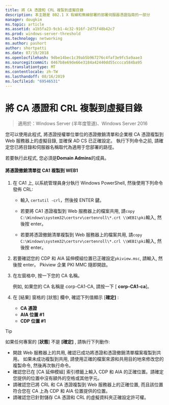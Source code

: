 ```yaml
---
title: 將 CA 憑證和 CRL 複製到虛擬目錄
description: 本主題是 802.1 X 有線和無線部署的部署伺服器憑證指南的一部分
manager: dougkim
ms.topic: article
ms.assetid: a1b5fa23-9cb1-4c32-916f-2d75f48b42c7
ms.prod: windows-server-threshold
ms.technology: networking
ms.author: pashort
author: shortpatti
ms.date: 07/19/2018
ms.openlocfilehash: 9dbe14bec1c39ab5b967276c4faf3e9fc5a9aae3
ms.sourcegitcommit: 0467b8e69de66e3184a42440dd55cccca584ba95
ms.translationtype: MT
ms.contentlocale: zh-TW
ms.lasthandoff: 08/16/2019
ms.locfileid: "69546531"
---
```

# <a name="copy-the-ca-certificate-and-crl-to-the-virtual-directory"></a>將 CA 憑證和 CRL 複製到虛擬目錄

>適用於：Windows Server (半年度管道)、Windows Server 2016

您可以使用此程式, 將憑證授權單位單位的憑證撤銷清單和企業根 CA 憑證複製到 Web 服務器上的虛擬目錄, 並確保 AD CS 已正確設定。 執行下列命令之前, 請確定您已將目錄和伺服器名稱取代為適用于您部署的路徑。  
  
若要執行此程式, 您必須是**Domain Admins**的成員。  
  
#### <a name="to-copy-the-certificate-revocation-list-from-ca1-to-web1"></a>將憑證撤銷清單從 CA1 複製到 WEB1  
  
1.  在 CA1 上, 以系統管理員身分執行 Windows PowerShell, 然後使用下列命令發佈 CRL:  
  
    - 輸入 `certutil -crl`，然後按 ENTER 鍵。  

    - 若要將 CA1 憑證複製到 Web 服務器上的檔案共用, 請`copy C:\Windows\system32\certsrv\certenroll\*.crt \\WEB1\pki`輸入, 然後按 enter。  
    
    - 若要將憑證撤銷清單複製到 Web 服務器上的檔案共用, 請`copy C:\Windows\system32\certsrv\certenroll\*.crl \\WEB1\pki`輸入, 然後按 enter。  
  
2.  若要確認您的 CDP 和 AIA 延伸模組位置已正確設定`pkiview.msc`, 請輸入, 然後按 enter。 Pkiview 企業 PKI MMC 隨即開啟。  
  
3.  在左窗格中, 按一下您的 CA 名稱。<p>例如, 如果您的 CA 名稱是 corp-CA1-CA, 請按一下 [ **corp-CA1-ca**]。 

4. 在 [結果] 窗格的 [狀態] 欄中, 確認下列值顯示 [**確定]** :

    - **CA 憑證**
    - **AIA 位置 #1**
    - **CDP 位置 #1**   
  
  
> [!TIP]  
> 如果任何專案的 [**狀態**] 不是 **[確定]** , 請執行下列動作:  
> -   開啟 Web 服務器上的共用, 確認已成功將憑證和憑證撤銷清單檔案複製到共用。 如果未成功複製到共用, 請使用正確的檔案來源和共用目的地來修改您的複製命令, 然後再次執行命令。  
> -   確認您已在 [CA 延伸模組] 索引標籤上輸入 CDP 和 AIA 的正確位置。請確定您提供的位置中沒有額外的空格或其他字元。  
> -   請確認您已將 CRL 和 CA 憑證複製到 Web 服務器上的正確位置, 而且該位置符合您在 CA 上為 CDP 和 AIA 位置提供的位置。  
> -   請確認您已針對儲存 CA 憑證和 CRL 的虛擬資料夾正確設定許可權。  
  


